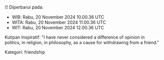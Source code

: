 ⏰ Diperbarui pada:
- WIB: Rabu, 20 November 2024 10.00.36 UTC
- WITA: Rabu, 20 November 2024 11.00.36 UTC
- WIT: Rabu, 20 November 2024 12.00.36 UTC

Kutipan Inspiratif:
"I have never considered a difference of opinion in politics, in religion, in philosophy, as a cause for withdrawing from a friend."


Kategori: friendship

